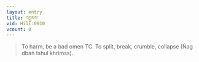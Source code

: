 ```yaml
---
layout: entry
title: འདྲུམས་
vid: Hill:0910
vcount: 0
---
```

> To harm, be a bad omen TC\. To split, break, crumble, collapse (Ṅag dbaṅ tshul khrimss)\.

